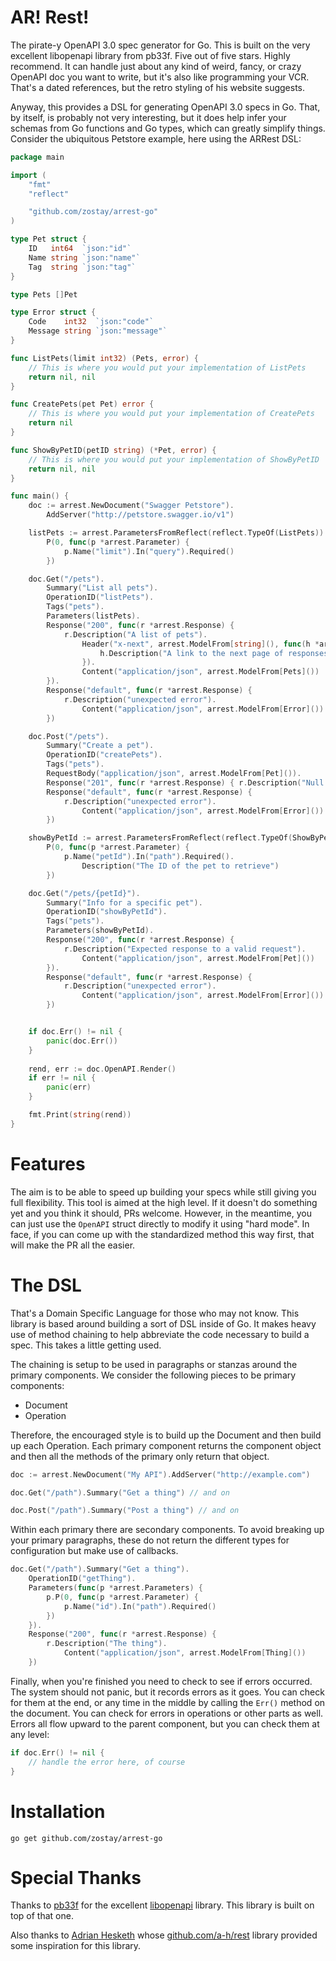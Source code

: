 # AR! Rest!

The pirate-y OpenAPI 3.0 spec generator for Go. This is built on the very excellent libopenapi library from pb33f. Five out of five stars. Highly recommend. It can handle just about any kind of weird, fancy, or crazy OpenAPI doc you want to write, but it's also like programming your VCR. That's a dated references, but the retro styling of his website suggests.

Anyway, this provides a DSL for generating OpenAPI 3.0 specs in Go. That, by itself, is probably not very interesting, but it does help infer your schemas from Go functions and Go types, which can greatly simplify things. Consider the ubiquitous Petstore example, here using the ARRest DSL:

```go
package main

import (
	"fmt"
	"reflect"

	"github.com/zostay/arrest-go"
)

type Pet struct {
	ID   int64  `json:"id"`
	Name string `json:"name"`
	Tag  string `json:"tag"`
}

type Pets []Pet

type Error struct {
	Code    int32  `json:"code"`
	Message string `json:"message"`
}

func ListPets(limit int32) (Pets, error) {
	// This is where you would put your implementation of ListPets
	return nil, nil
}

func CreatePets(pet Pet) error {
	// This is where you would put your implementation of CreatePets
	return nil
}

func ShowByPetID(petID string) (*Pet, error) {
	// This is where you would put your implementation of ShowByPetID
	return nil, nil
}

func main() {
	doc := arrest.NewDocument("Swagger Petstore").
		AddServer("http://petstore.swagger.io/v1")

	listPets := arrest.ParametersFromReflect(reflect.TypeOf(ListPets)).
		P(0, func(p *arrest.Parameter) {
			p.Name("limit").In("query").Required()
		})

	doc.Get("/pets").
		Summary("List all pets").
		OperationID("listPets").
		Tags("pets").
		Parameters(listPets).
		Response("200", func(r *arrest.Response) {
			r.Description("A list of pets").
				Header("x-next", arrest.ModelFrom[string](), func(h *arrest.Header) {
					h.Description("A link to the next page of responses")
				}).
				Content("application/json", arrest.ModelFrom[Pets]())
		}).
		Response("default", func(r *arrest.Response) {
			r.Description("unexpected error").
				Content("application/json", arrest.ModelFrom[Error]())
		})

	doc.Post("/pets").
		Summary("Create a pet").
		OperationID("createPets").
		Tags("pets").
		RequestBody("application/json", arrest.ModelFrom[Pet]()).
		Response("201", func(r *arrest.Response) { r.Description("Null response") }).
		Response("default", func(r *arrest.Response) {
			r.Description("unexpected error").
				Content("application/json", arrest.ModelFrom[Error]())
		})

	showByPetId := arrest.ParametersFromReflect(reflect.TypeOf(ShowByPetID)).
		P(0, func(p *arrest.Parameter) {
			p.Name("petId").In("path").Required().
				Description("The ID of the pet to retrieve")
		})

	doc.Get("/pets/{petId}").
		Summary("Info for a specific pet").
		OperationID("showByPetId").
		Tags("pets").
		Parameters(showByPetId).
		Response("200", func(r *arrest.Response) {
			r.Description("Expected response to a valid request").
				Content("application/json", arrest.ModelFrom[Pet]())
		}).
		Response("default", func(r *arrest.Response) {
			r.Description("unexpected error").
				Content("application/json", arrest.ModelFrom[Error]())
		})


	if doc.Err() != nil {
		panic(doc.Err())
	}
	
	rend, err := doc.OpenAPI.Render()
	if err != nil {
		panic(err)
	}

	fmt.Print(string(rend))
}

```

# Features

The aim is to be able to speed up building your specs while still giving you full flexibility. This tool is aimed at the high level. If it doesn't do something yet and you think it should, PRs welcome. However, in the meantime, you can just use the `OpenAPI` struct directly to modify it using "hard mode". In face, if you can come up with the standardized method this way first, that will make the PR all the easier.

# The DSL

That's a Domain Specific Language for those who may not know. This library is based around building a sort of DSL inside of Go. It makes heavy use of method chaining to help abbreviate the code necessary to build a spec. This takes a little getting used.

The chaining is setup to be used in paragraphs or stanzas around the primary components. We consider the following pieces to be primary components:

* Document
* Operation

Therefore, the encouraged style is to build up the Document and then build up each Operation. Each primary component returns the component object and then all the methods of the primary only return that object.

```go
doc := arrest.NewDocument("My API").AddServer("http://example.com")

doc.Get("/path").Summary("Get a thing") // and on

doc.Post("/path").Summary("Post a thing") // and on
```

Within each primary there are secondary components. To avoid breaking up your primary paragraphs, these do not return the different types for configuration but make use of callbacks.

```go
doc.Get("/path").Summary("Get a thing").
    OperationID("getThing").
    Parameters(func(p *arrest.Parameters) {
        p.P(0, func(p *arrest.Parameter) {
            p.Name("id").In("path").Required()
        })
    }).
    Response("200", func(r *arrest.Response) {
        r.Description("The thing").
            Content("application/json", arrest.ModelFrom[Thing]())
    })
```

Finally, when you're finished you need to check to see if errors occurred. The system should not panic, but it records errors as it goes. You can check for them at the end, or any time in the middle by calling the `Err()` method on the document. You can check for errors in operations or other parts as well. Errors all flow upward to the parent component, but you can check them at any level:

```go
if doc.Err() != nil {
    // handle the error here, of course
}
```

# Installation

```shell
go get github.com/zostay/arrest-go
```

# Special Thanks

Thanks to [pb33f](https://pb33f.io/) for the excellent [libopenapi](https://github.com/pb33f/libopenapi) library. This library is built on top of that one.

Also thanks to [Adrian Hesketh](https://github.com/a-h) whose [github.com/a-h/rest](https://github.com/a-h/rest) library provided some inspiration for this library.
